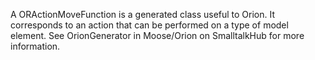A ORActionMoveFunction is a generated class useful to Orion. It corresponds to an action that can be performed on a type of model element. See OrionGenerator in Moose/Orion on SmalltalkHub for more information.